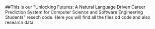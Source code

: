 ##This is our "Unlocking Futures: A Natural Language Driven Career Prediction System for Computer Science and Software Engineering Students" resech code. Here you will find all the files od code and also research data.
